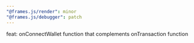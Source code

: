 ```yaml
---
"@frames.js/render": minor
"@frames.js/debugger": patch
---
```


feat: onConnectWallet function that complements onTransaction function
